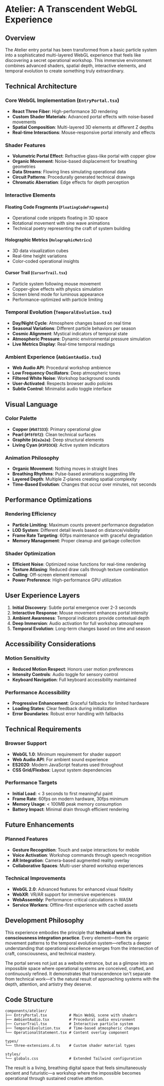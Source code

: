 # Atelier: A Transcendent WebGL Experience

## Overview

The Atelier entry portal has been transformed from a basic particle system into a sophisticated multi-layered WebGL experience that feels like discovering a secret operational workshop. This immersive environment combines advanced shaders, spatial depth, interactive elements, and temporal evolution to create something truly extraordinary.

## Technical Architecture

### Core WebGL Implementation (`EntryPortal.tsx`)
- **React Three Fiber**: High-performance 3D rendering
- **Custom Shader Materials**: Advanced portal effects with noise-based movements
- **Spatial Composition**: Multi-layered 3D elements at different Z depths
- **Real-time Interactions**: Mouse-responsive portal intensity and effects

### Shader Features
- **Volumetric Portal Effect**: Refractive glass-like portal with copper glow
- **Organic Movement**: Noise-based displacement for breathing geometries
- **Data Streams**: Flowing lines simulating operational data
- **Circuit Patterns**: Procedurally generated technical drawings
- **Chromatic Aberration**: Edge effects for depth perception

### Interactive Elements

#### Floating Code Fragments (`FloatingCodeFragments`)
- Operational code snippets floating in 3D space
- Rotational movement with sine wave animations
- Technical poetry representing the craft of system building

#### Holographic Metrics (`HolographicMetrics`)
- 3D data visualization cubes
- Real-time height variations
- Color-coded operational insights

#### Cursor Trail (`CursorTrail.tsx`)
- Particle system following mouse movement
- Copper-glow effects with physics simulation
- Screen blend mode for luminous appearance
- Performance-optimized with particle limiting

### Temporal Evolution (`TemporalEvolution.tsx`)
- **Day/Night Cycle**: Atmosphere changes based on real time
- **Seasonal Variations**: Different particle behaviors per season
- **Cosmic Alignment**: Mystical indicators of temporal state
- **Atmospheric Pressure**: Dynamic environmental pressure simulation
- **Live Metrics Display**: Real-time temporal readings

### Ambient Experience (`AmbientAudio.tsx`)
- **Web Audio API**: Procedural workshop ambience
- **Low Frequency Oscillators**: Deep atmospheric tones
- **Filtered White Noise**: Workshop background sounds
- **User-Activated**: Respects browser audio policies
- **Subtle Control**: Minimalist audio toggle interface

## Visual Language

### Color Palette
- **Copper (`#b87333`)**: Primary operational glow
- **Pearl (`#f8f8f2`)**: Clean technical surfaces
- **Graphite (`#2e2e2e`)**: Deep structural elements
- **Living Cyan (`#3FD3C6`)**: Active system indicators

### Animation Philosophy
- **Organic Movement**: Nothing moves in straight lines
- **Breathing Rhythms**: Pulse-based animations suggesting life
- **Layered Depth**: Multiple Z-planes creating spatial complexity
- **Time-Based Evolution**: Changes that occur over minutes, not seconds

## Performance Optimizations

### Rendering Efficiency
- **Particle Limiting**: Maximum counts prevent performance degradation
- **LOD System**: Different detail levels based on distance/visibility
- **Frame Rate Targeting**: 60fps maintenance with graceful degradation
- **Memory Management**: Proper cleanup and garbage collection

### Shader Optimization
- **Efficient Noise**: Optimized noise functions for real-time rendering
- **Texture Atlasing**: Reduced draw calls through texture combination
- **Culling**: Off-screen element removal
- **Power Preference**: High-performance GPU utilization

## User Experience Layers

1. **Initial Discovery**: Subtle portal emergence over 2-3 seconds
2. **Interactive Response**: Mouse movement enhances portal intensity
3. **Ambient Awareness**: Temporal indicators provide contextual depth
4. **Deep Immersion**: Audio activation for full workshop atmosphere
5. **Temporal Evolution**: Long-term changes based on time and season

## Accessibility Considerations

### Motion Sensitivity
- **Reduced Motion Respect**: Honors user motion preferences
- **Intensity Controls**: Audio toggle for sensory control
- **Keyboard Navigation**: Full keyboard accessibility maintained

### Performance Accessibility
- **Progressive Enhancement**: Graceful fallbacks for limited hardware
- **Loading States**: Clear feedback during initialization
- **Error Boundaries**: Robust error handling with fallbacks

## Technical Requirements

### Browser Support
- **WebGL 1.0**: Minimum requirement for shader support
- **Web Audio API**: For ambient sound experience
- **ES2020**: Modern JavaScript features used throughout
- **CSS Grid/Flexbox**: Layout system dependencies

### Performance Targets
- **Initial Load**: < 3 seconds to first meaningful paint
- **Frame Rate**: 60fps on modern hardware, 30fps minimum
- **Memory Usage**: < 100MB peak memory consumption
- **Battery Impact**: Minimal drain through efficient rendering

## Future Enhancements

### Planned Features
- **Gesture Recognition**: Touch and swipe interactions for mobile
- **Voice Activation**: Workshop commands through speech recognition
- **AR Integration**: Camera-based augmented reality overlay
- **Collaborative Spaces**: Multi-user shared workshop experiences

### Technical Improvements
- **WebGL 2.0**: Advanced features for enhanced visual fidelity
- **WebXR**: VR/AR support for immersive experiences
- **WebAssembly**: Performance-critical calculations in WASM
- **Service Workers**: Offline-first experience with cached assets

## Development Philosophy

This experience embodies the principle that **technical work is consciousness integration practice**. Every element—from the organic movement patterns to the temporal evolution system—reflects a deeper understanding that operational excellence emerges from the intersection of craft, consciousness, and technical mastery.

The portal serves not just as a website entrance, but as a glimpse into an impossible space where operational systems are conceived, crafted, and continuously refined. It demonstrates that transcendence isn't separate from technical work—it's the natural result of approaching systems with the depth, attention, and artistry they deserve.

## Code Structure

```
components/atelier/
├── EntryPortal.tsx          # Main WebGL scene with shaders
├── AmbientAudio.tsx         # Procedural audio environment
├── CursorTrail.tsx          # Interactive particle system
├── TemporalEvolution.tsx    # Time-based atmospheric changes
└── OperationalStatement.tsx # Content overlay component

types/
└── three-extensions.d.ts    # Custom shader material types

styles/
└── globals.css              # Extended Tailwind configuration
```

The result is a living, breathing digital space that feels simultaneously ancient and futuristic—a workshop where the impossible becomes operational through sustained creative attention.
